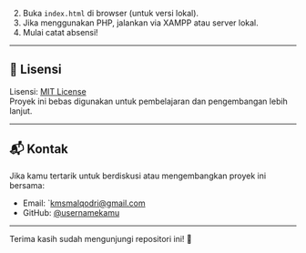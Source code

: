 2. Buka `index.html` di browser (untuk versi lokal).
3. Jika menggunakan PHP, jalankan via XAMPP atau server lokal.
4. Mulai catat absensi!

---

## 📄 Lisensi

Lisensi: [MIT License](https://opensource.org/licenses/MIT)  
Proyek ini bebas digunakan untuk pembelajaran dan pengembangan lebih lanjut.

---

## 📬 Kontak

Jika kamu tertarik untuk berdiskusi atau mengembangkan proyek ini bersama:

- Email: `kmsmalqodri@gmail.com
- GitHub: [@usernamekamu](https://github.com/Al-Qodri)

---

Terima kasih sudah mengunjungi repositori ini! 🚀
